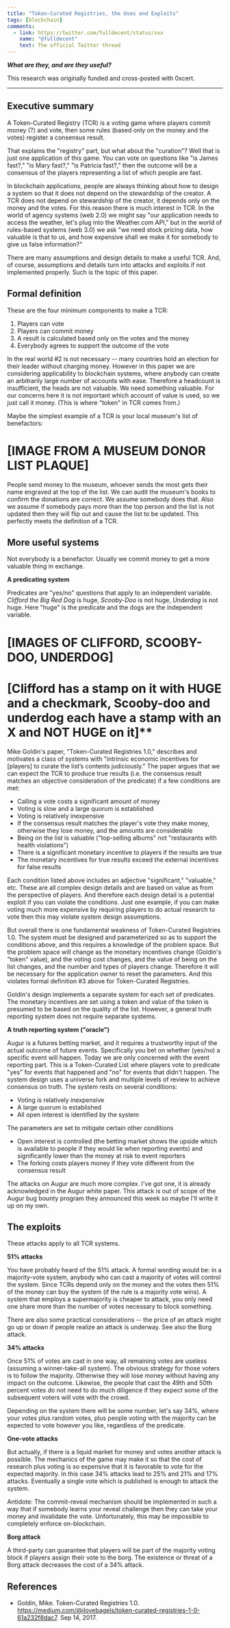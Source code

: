 ```yaml
---
title: "Token-Curated Registries, the Uses and Exploits"
tags: [blockchain]
comments:
  - link: https://twitter.com/fulldecent/status/xxx
    name: "@fulldecent"
    text: The official Twitter thread
---
```


**_What are they, and are they useful?_**

This research was originally funded and cross-posted with 0xcert.

---

## Executive summary

A Token-Curated Registry (TCR) is a voting game where players commit money (?) and vote, then some rules (based only on the money and the votes) register a consensus result.

That explains the "registry" part, but what about the "curation"? Well that is just one application of this game. You can vote on questions like "is James fast?," "is Mary fast?," "is Patricia fast?," then the outcome will be a consensus of the players representing a list of which people are fast.

In blockchain applications, people are always thinking about how to design a system so that it does not depend on the stewardship of the creator. A TCR does not depend on stewardship of the creator, it depends only on the money and the votes. For this reason there is much interest in TCR. In the world of agency systems (web 2.0) we might say "our application needs to access the weather, let's plug into the Weather.com API," but in the world of rules-based systems (web 3.0) we ask "we need stock pricing data, how valuable is that to us, and how expensive shall we make it for somebody to give us false information?"

There are many assumptions and design details to make a useful TCR. And, of course, assumptions and details turn into attacks and exploits if not implemented properly. Such is the topic of this paper.

## Formal definition

These are the four minimum components to make a TCR:

1. Players can vote
2. Players can commit money
3. A result is calculated based only on the votes and the money
4. Everybody agrees to support the outcome of the vote

In the real world #2 is not necessary -- many countries hold an election for their leader without charging money. However in this paper we are considering applicability to blockchain systems, where anybody can create an arbitrarily large number of accounts with ease. Therefore a headcount is insufficient, the heads are not valuable. We need something valuable. For our concerns here it is not important which account of value is used, so we just call it money. (This is where "token" in TCR comes from.)

Maybe the simplest example of a TCR is your local museum's list of benefactors:

# [IMAGE FROM A MUSEUM DONOR LIST PLAQUE]

People send money to the museum, whoever sends the most gets their name engraved at the top of the list. We can audit the museum's books to confirm the donations are correct. We assume somebody does that. Also we assume if somebody pays more than the top person and the list is not updated then they will flip out and cause the list to be updated. This perfectly meets the definition of a TCR.

## More useful systems

Not everybody is a benefactor. Usually we commit money to get a more valuable thing in exchange.

**A predicating system**

Predicates are "yes/no" questions that apply to an independent variable. _Clifford the Big Red Dog_ is huge, _Scooby-Doo_ is not huge, _Underdog_ is not huge. Here "huge" is the predicate and the dogs are the independent variable.

# [IMAGES OF CLIFFORD, SCOOBY-DOO, UNDERDOG]

# [Clifford has a stamp on it with HUGE and a checkmark, Scooby-doo and underdog each have a stamp with an X and NOT HUGE on it]\*\*

Mike Goldin's paper, "Token-Curated Registries 1.0," describes and motivates a class of systems with "intrinsic economic incentives for [players] to curate the list’s contents judiciously." The paper argues that we can expect the TCR to produce true results (i.e. the consensus result matches an objective consideration of the predicate) if a few conditions are met:

- Calling a vote costs a significant amount of money
- Voting is slow and a large quorum is established
- Voting is relatively inexpensive
- If the consensus result matches the player's vote they make money, otherwise they lose money, and the amounts are considerable
- Being on the list is valuable ("top-selling albums" not "restaurants with health violations")
- There is a significant monetary incentive to players if the results are true
- The monetary incentives for true results exceed the external incentives for false results

Each condition listed above includes an adjective "significant," "valuable," etc. These are all complex design details and are based on value as from the perspective of players. And therefore each design detail is a potential exploit if you can violate the conditions. Just one example, if you can make voting much more expensive by requiring players to do actual research to vote then this may violate system design assumptions.

But overall there is one fundamental weakness of Token-Curated Registries 1.0. The system must be designed and parameterized so as to support the conditions above, and this requires a knowledge of the problem space. But the problem space will change as the monetary incentives change (Goldin's "token" value), and the voting cost changes, and the value of being on the list changes, and the number and types of players change. Therefore it will be necessary for the application owner to reset the parameters. And this violates formal definition #3 above for Token-Curated Registries.

Goldin's design implements a separate system for each set of predicates. The monetary incentives are set using a token and value of the token is presumed to be based on the quality of the list. However, a general truth reporting system does not require separate systems.

**A truth reporting system ("oracle")**

Augur is a futures betting market, and it requires a trustworthy input of the actual outcome of future events. Specifically you bet on whether (yes/no) a specific event will happen. Today we are only concerned with the event reporting part. This is a Token-Curated List where players vote to predicate "yes" for events that happened and "no" for events that didn't happen. The system design uses a universe fork and multiple levels of review to achieve consensus on truth. The system rests on several conditions:

- Voting is relatively inexpensive
- A large quorum is established
- All open interest is identified by the system

The parameters are set to mitigate certain other conditions

- Open interest is controlled (the betting market shows the upside which is available to people if they would lie when reporting events) and significantly lower than the money at risk to event reporters
- The forking costs players money if they vote different from the consensus result

The attacks on Augur are much more complex. I've got one, it is already acknowledged in the Augur white paper. This attack is out of scope of the Augur bug bounty program they announced this week so maybe I'll write it up on my own.

## The exploits

These attacks apply to all TCR systems.

**51% attacks**

You have probably heard of the 51% attack. A formal wording would be: in a majority-vote system, anybody who can cast a majority of votes will control the system. Since TCRs depend only on the money and the votes then 51% of the money can buy the system (if the rule is a majority vote wins). A system that employs a supermajority is cheaper to attack, you only need one share more than the number of votes necessary to block something.

There are also some practical considerations -- the price of an attack might go up or down if people realize an attack is underway. See also the Borg attack.

**34% attacks**

Once 51% of votes are cast in one way, all remaining votes are useless (assuming a winner-take-all system). The obvious strategy for those voters is to follow the majority. Otherwise they will lose money without having any impact on the outcome. Likewise, the people that cast the 49th and 50th percent votes do not need to do much diligence if they expect some of the subsequent voters will vote with the crowd.

Depending on the system there will be some number, let's say 34%, where your votes plus random votes, plus people voting with the majority can be expected to vote however you like, regardless of the predicate.

**One-vote attacks**

But actually, if there is a liquid market for money and votes another attack is possible. The mechanics of the game may make it so that the cost of research plus voting is so expensive that it is favorable to vote for the expected majority. In this case 34% attacks lead to 25% and 21% and 17% attacks. Eventually a single vote which is published is enough to attack the system.

Antidote: The commit-reveal mechanism should be implemented in such a way that if somebody learns your reveal challenge then they can take your money and invalidate the vote. Unfortunately, this may be impossible to completely enforce on-blockchain.

**Borg attack**

A third-party can guarantee that players will be part of the majority voting block if players assign their vote to the borg. The existence or threat of a Borg attack decreases the cost of a 34% attack.

## References

- Goldin, Mike. Token-Curated Registries 1.0. https://medium.com/@ilovebagels/token-curated-registries-1-0-61a232f8dac7. Sep 14, 2017.
